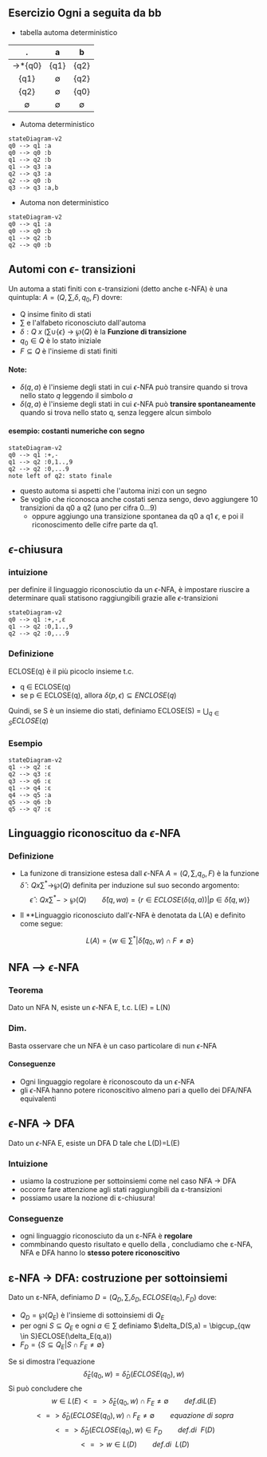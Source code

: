 ## Esercizio Ogni a seguita da bb
- tabella automa deterministico

|      .      |      a      |      b      |
|:-----------:|:-----------:|:-----------:|
|  ->\*{q0}   |    {q1}     |    {q2}     |
|    {q1}     | $\emptyset$ |    {q2}     |
|    {q2}     | $\emptyset$ |    {q0}     |
| $\emptyset$ | $\emptyset$ | $\emptyset$ |
- Automa deterministico           

```mermaid 
stateDiagram-v2 
q0 --> q1 :a 
q0 --> q0 :b
q1 --> q2 :b
q1 --> q3 :a
q2 --> q3 :a
q2 --> q0 :b
q3 --> q3 :a,b
```
- Automa non deterministico

```mermaid 
stateDiagram-v2 
q0 --> q1 :a 
q0 --> q0 :b
q1 --> q2 :b
q2 --> q0 :b

```


## Automi con $\epsilon$- transizioni
Un automa a stati finiti con ε-transizioni (detto anche ε-NFA) è una quintupla: $A=(Q, \sum,\delta,q_0,F)$ dovre:
- Q insime finito di stati
- $\sum$ e l'alfabeto riconosciuto dall'automa
- $\delta:Q\ x\ (\sum \cup \{\epsilon \}$ -> $\wp(Q)$ è la **Funzione di transizione**
- $q_0 \in Q$ è lo stato iniziale
- $F ⊆ Q$ è l'insieme di stati finiti

#### Note:
- $\delta(q,a)$ è l'insieme degli stati in cui $\epsilon$-NFA può transire quando si trova nello stato $q$ leggendo il simbolo $a$
- $\delta(q,a)$ è l'insieme degli stati in cui $\epsilon$-NFA può **transire spontaneamente** quando si trova nello stato q, senza leggere alcun simbolo

#### esempio: costanti numeriche con segno 

```mermaid 
stateDiagram-v2 
q0 --> q1 :+,-
q1 --> q2 :0,1..,9
q2 --> q2 :0,...9
note left of q2: stato finale
```
- questo automa si aspetti che l'automa inizi con un segno 
- Se voglio che riconosca anche costati senza sengo, devo aggiungere 10 transizioni da q0 a q2 (uno per cifra 0...9)
	- oppure aggiungo una transizione spontanea da q0 a q1 $\epsilon$, e poi il riconoscimento delle cifre parte da q1.

## $\epsilon$-chiusura
### intuizione
per definire il linguaggio riconosciutio da un $\epsilon$-NFA, è impostare riuscire a determinare quali statisono raggiungibili grazie alle $\epsilon$-transizioni

```mermaid 
stateDiagram-v2 
q0 --> q1 :+,-,ε
q1 --> q2 :0,1..,9
q2 --> q2 :0,...9
```

### Definizione
ECLOSE(q) è il più picoclo insieme t.c.
- q $\in$ ECLOSE(q)
- se p $\in$ ECLOSE(q), allora $\delta(p,\epsilon) ⊆ ENCLOSE(q)$

Quindi, se S è un insieme dio stati, definiamo ECLOSE(S) = $\bigcup_{q \in S}ECLOSE(q)$

### Esempio 
```mermaid 
stateDiagram-v2 
q1 --> q2 :ε
q2 --> q3 :ε
q3 --> q6 :ε
q1 --> q4 :ε
q4 --> q5 :a
q5 --> q6 :b
q5 --> q7 :ε
```

## Linguaggio riconoscituo da $\epsilon$-NFA
### Definizione
- La funizone di transizione estesa dall $\epsilon$-NFA $A=(Q, \sum,q_o,F)$ è la funzione $\hat\delta:Qx\sum^*$->$\wp(Q)$ definita per induzione sul suo secondo argomento:
$$\hat\epsilon: Qx\sum^* -> \wp(Q)  \ \ \ \ \ \ \ \ \hat\delta(q,wa)=\{r \in ECLOSE(\delta(q,a)) | p \in \hat\delta(q,w)\}$$

- Il **Linguaggio riconosciuto dall'$\epsilon$-NFA è denotata da L(A) e definito come segue:

   $$L(A) = \{w \in \sum^* | \hat\delta(q_0,w)\cap F\neq \emptyset\}$$

## NFA --> $\epsilon$-NFA
### Teorema
Dato un NFA N, esiste un $\epsilon$-NFA E, t.c. L(E) = L(N)

### Dim.
Basta osservare che un NFA è un caso particolare di nun $\epsilon$-NFA

#### Conseguenze
- Ogni linguaggio regolare è riconoscouto da un $\epsilon$-NFA
- gli $\epsilon$-NFA hanno potere riconoscitivo almeno pari a quello dei DFA/NFA equivalenti

## $\epsilon$-NFA -> DFA
Dato un $\epsilon$-NFA E, esiste un DFA D tale che L(D)=L(E)

### Intuizione
- usiamo la costruzione per sottoinsiemi come nel caso NFA → DFA
- occorre fare attenzione agli stati raggiungibili da ε-transizioni 
- possiamo usare la nozione di ε-chiusura!

### Conseguenze
- ogni linguaggio riconosciuto da un ε-NFA è **regolare** 
- commbinando questo risultato e quello della , concludiamo che ε-NFA, NFA e DFA hanno lo **stesso potere riconoscitivo**

## ε-NFA → DFA: costruzione per sottoinsiemi
Dato un  ε-NFA, definiamo $D=(Q_D,\sum,\delta_D,ECLOSE(q_0),F_D)$ dove:
- $Q_D=\wp(Q_E)$ è l'insieme di sottoinsiemi di $Q_E$
- per ogni $S ⊆ Q_E$ e ogni $a \in \sum$ definiamo $\delta_D(S,a) = \bigcup_{qw \in S}ECLOSE(\delta_E(q,a))
- $F_D = \{S ⊆ Q_E | S \cap F_E \neq \emptyset\}$

Se si dimostra l'equazione
$$ \hat\delta_E(q_0,w)=\hat\delta_D(ECLOSE(q_0),w)$$
Si può concludere che 
$$ w \in L(E) <=> \hat\delta_E(q_0,w) \cap F_E \neq \emptyset \ \ \ \ \ \ \ \ def. di L(E)$$
$$<=>\hat\delta_D(ECLOSE(q_0),w) \cap F_E \neq \emptyset \ \ \ \ \ \ \ \ equazione \ di \ sopra$$
$$<=>\hat\delta_D(ECLOSE(q_0),w) \in F_D\ \ \ \ \ \ \ \ def. di \ \ F(D)$$
$$ <=> w \in L(D) \ \ \ \ \ \ \ \ def. di \ \ L(D)$$